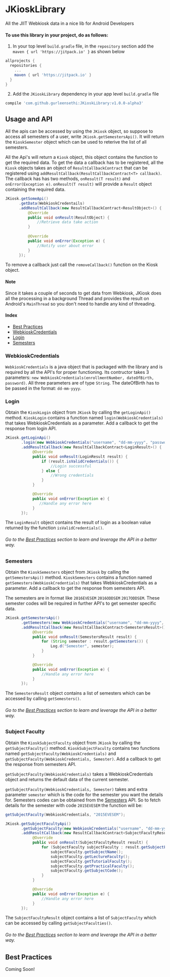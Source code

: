 # JKioskLibrary
All the JIIT Webkiosk data in a nice lib for Android Developers

#### To use this library in your project, do as follows:

1. In your top level `build.gradle` file, in the `repository` section add the `maven { url 'https://jitpack.io' }` as shown below
```gradle
allprojects {
  repositories {
    ...
    maven { url 'https://jitpack.io' }
  }
}
```
2. Add the `JKioskLibrary` dependency in your app level `build.gradle` file
```gradle
compile 'com.github.gurleensethi:JKioskLibrary:v1.0.0-alpha3'
```
## Usage and API
All the apis can be accessed by using the `JKiosk` object, so suppose to access all semesters of a user, write `JKiosk.getSemestersApi()`. It will return the `KioskSemester` object which can be used to reterive the list of all semesters.

All the Api's will return a `Kiosk` object, this object contains the function to get the required data. To get the data a callback has to be registered, all the `Kiosk` objects takes an object of `ResultCallbackContract` that can be registered using `addResultCallback(ResultCallbackContract<T> callback)`. The callback has has two methods, `onResult(T result)` and `onError(Exception e)`. `onResult(T result)` will provide a `Result` object containing the required data.

```java
JKiosk.getSomeApi()
      .getData(WebkioskCredentails)
      .addResultCallback(new ResultCallbackContract<ResultObject>() {
          @Override
          public void onResult(ResultObject) {
              //Retrieve data take action
          }
          
          @Override
          public void onError(Exception e) {
              //Notify user about error
          }
      });
```

To remove a callback just call the `removeCallback()` function on the Kiosk object.
#### Note
Since it takes a couple of seconds to get data from Webkiosk, JKiosk does all the processing in a background Thread and provides the result on Android's `MainThread` so you don't need to handle any kind of threading.

#### Index
* [Best Practices](#best-practices)
* [WebkioskCredentials](#webkioskcredentials)
* [Login](#login)
* [Semesters](#semesters)

### WebkioskCredentials
`WebkioskCredentials` is a java object that is packaged with the library and is required by all the API's for proper functioning. Its contructor takes 3 parameters: `new WebkioskCredentials(enrollmentNumber, dateOfBirth, password)`. All three parameters are of type `String`. The dateOfBirth has to be passed in the format: `dd-mm-yyyy`.

### Login
Obtain the `KioskLogin` object from `JKiosk` by calling the `getLoginApi()` method.
`KioskLogin` contains a function named `login(WebkioskCredentials)` that takes WebkioskCredentials as a parameter. Add a callback to get the response from login API.
```java
JKiosk.getLoginApi()
       .login(new WebkioskCredentials("username", "dd-mm-yyyy", "password"))
       .addResultCallback(new ResultCallbackContract<LoginResult>() {
            @Override
            public void onResult(LoginResult result) {
                if (result.isValidCredentials()) {
                    //Login successful
                } else {
                    //Wrong credentials
                }
            }

            @Override
            public void onError(Exception e) {
               //Handle any error here
            }
       });
```
The `LoginResult` object contains the result of login as a boolean value returned by the function `isValidCredentials()`.
###### Go to the [Best Practices](#best-practices) section to learn and leverage the API in a better way.

### Semesters
Obtain the `KioskSemesters` object from `JKiosk` by calling the `getSemestersApi()` method.
`KioskSemesters` contains a function named `getSemesters(WebkioskCredentials)` that takes WebkioskCredentials as a parameter. Add a callback to get the response from semesters API.

The semesters are in format like `2016EVESEM` `2016ODDSEM` `2017ODDSEM`. These semester codes will be required in further API's to get semester specific data.
```java
JKiosk.getSemestersApi()
       .getSemesters(new WebkioskCredentials("username", "dd-mm-yyyy", "password"))
       .addResultCallback(new ResultCallbackContract<SemestersResult>() {
            @Override
            public void onResult(SemestersResult result) {
                for (String semester : result.getSemesters()) {
                    Log.d("Semester", semester);
                }
            }

            @Override
            public void onError(Exception e) {
                //Handle any error here
            }
       });
```
The `SemestersResult` object contains a list of semesters which can be accessed by calling `getSemesters()`.
###### Go to the [Best Practices](#best-practices) section to learn and leverage the API in a better way.

### Subject Faculty
Obtain the `KioskSubjectFaculty` object from `JKiosk` by calling the `getSubjectFaculty()` method.
`KioskSubjectFaculty` contains two functions named `getSubjectFaculty(WebkioskCredentials)` and `getSubjectFaculty(WebkioskCredentials, Semester)`. Add a callback to get the response from semesters API.

`getSubjectFaculty(WebkioskCredentials)` takes a WebkioskCredentials object and returns the default data of the current semester.

`getSubjectFaculty(WebkioskCredentials, Semester)` takes and extra parameter `semester` which is the code for the semester you want the details for. Semesters codes can be obtained from the [Semesters](#semesters) API. So to fetch details for the semester with code `2015EVESEM` the function will be:

```java
getSubjectFaculty(WebkioskCredentials, "2015EVESEM");
```


```java
JKiosk.getSubjectFacultyApi()
       .getSubjectFaculty(new WebkioskCredentials("username", "dd-mm-yyyy", "password"))
       .addResultCallback(new ResultCallbackContract<SubjectFacultyResult>() {
            @Override
            public void onResult(SubjectFacultyResult result) {
                for (SubjectFaculty subjectFaculty : result.getSubjectFaculties()) {
                    subjectFaculty.getSubjectName();
                    subjectFaculty.getLectureFaculty();
                    subjectFaculty.getTutorialFaculty();
                    subjectFaculty.getPracticalFaculty();
                    subjectFaculty.getSubjectCode();
                }
            }

            @Override
            public void onError(Exception e) {
                //Handle any error here
            }
       });
```
The `SubjectFacultyResult` object contains a list of `SubjectFaculty` which can be accessed by calling `getSubjectFaculties()`.
###### Go to the [Best Practices](#best-practices) section to learn and leverage the API in a better way.

## Best Practices
Coming Soon!
